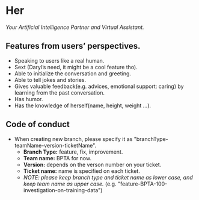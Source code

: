 # Her
_Your Artificial Intelligence Partner and Virtual Assistant._

## Features from users’ perspectives.
  - Speaking to users like a real human.
  - Sext (Daryl’s need, it might be a cool feature tho).
  - Able to initialize the conversation and greeting.
  - Able to tell jokes and stories.
  - Gives valuable feedback(e.g. advices, emotional support: caring)  by learning from the past conversation.
  - Has humor.
  - Has the knowledge of herself(name, height, weight …).

## Code of conduct
- When creating new branch, please specify it as "branchType-teamName-version-ticketName".
    - **Branch Type:** feature, fix, improvement.
    - **Team name:** BPTA for now.
    - **Version:** depends on the verson number on your ticket.
    - **Ticket name:** name is specified on each ticket.
    - _NOTE: please keep branch type and ticket name as lower case, and keep team name as upper case._ (e.g.           "feature-BPTA-100-investigation-on-training-data")
